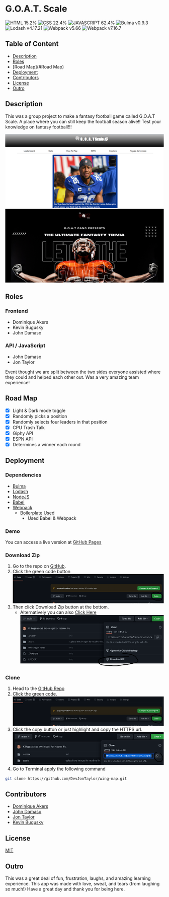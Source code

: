# G.O.A.T. Scale

![HTML 15.2%](https://img.shields.io/badge/HTML-15.2%25-%23dd4b25?logo=html5&style=plastic)
![CSS 22.4%](https://img.shields.io/badge/CSS-22.4%25-%23146eb0?logo=css3&style=plastic)
![JAVASCRIPT 62.4%](https://img.shields.io/badge/JavaScript-89.7%25-%23e9d44d?logo=javascript&style=plastic)
![Bulma v0.9.3](https://img.shields.io/badge/Bulma-v0.9.3-%230769ad?logo=bulma&style=plastic)
![Lodash v4.17.21](https://img.shields.io/badge/Bootstrap-v4.17.21-%23000?logo=lodash&style=plastic)
![Webpack v5.66](https://img.shields.io/badge/Webpack-v5.66-%231eb4ff?logo=webpack&style=plastic)
![Webpack v7.16.7](https://img.shields.io/badge/Babel-v7.16.7-%23f5da55?logo=Babel&style=plastic)

## Table of Content

- [Description](#Description)
- [Roles](#Roles)
- [Road Map](#Road Map)
- [Deployment](#Deployment)
- [Contributors](#Contributors)
- [License](#License)
- [Outro](#Outro)

## Description
This was a group project to make a fantasy football game called G.O.A.T Scale.
A place where you can still keep the football season alive!! Test your knowledge
on fantasy football!!!

![picture of game page](assets/images/rmIMG1.png)
![picture of landing page](assets/images/rmIMG2.png)

## Roles
### Frontend
- Dominique Akers
- Kevin Bugusky
- John Damaso

### API / JavaScript
- John Damaso
- Jon Taylor

Event thought we are split between the two sides everyone assisted where
they could and helped each other out.  Was a very amazing team experience!

## Road Map
- [x] Light & Dark mode toggle
- [x] Randomly picks a position
- [x] Randomly selects four leaders in that position
- [x] CPU Trash Talk
- [x] Giphy API
- [x] ESPN API
- [x] Determines a winner each round

## Deployment
### Dependencies
- [Bulma](https://bulma.io)
- [Lodash](https://lodash.com/)
- [NodeJS](https://nodejs.org/)
- [Babel](https://babeljs.io/)
- [Webpack](https://webpack.js.org/concepts/)
  - [Boilerplate Used](https://github.com/piecioshka/boilerplate-webpack-babel)
    - Used Babel & Webpack
### Demo
You can access a live version at [GitHub Pages](https://DevJonTaylor.github.io/wing-map)

### Download Zip
1. Go to the repo on [GitHub](https://github.com/DevJonTaylor/wing-map).
2. Click the green code button
   ![Code Button](./assets/images/green_code_button_github.png)
3. Then click Download Zip button at the bottom.
   - Alternatively you can also [Click Here](https://github.com/DevJonTaylor/wing-map/archive/refs/heads/main.zip)
   ![Download Zip](./assets/images/download_zip_github.png)
### Clone
1. Head to the [GitHub Repo](https://github.com/DevJonTaylor/wing-map)
2. Click the green code.
   ![Code Button](./assets/images/green_code_button_github.png)
3. Click the copy button or just highlight and copy the HTTPS url.
   ![Clone URL](./assets/images/copy_clone_url_github.png)
4. Go to Terminal apply the following command
```bash
git clone https://github.com/DevJonTaylor/wing-map.git
```
## Contributors
- [Dominique Akers](https://github.com/dommy99)
- [John Damaso](https://github.com/JoDamaso)
- [Jon Taylor](https://github.com/DevJonTaylor)
- [Kevin Bugusky](https://github.com/K-Bugz)

## License
[MIT](./LICENSE)

## Outro
This was a great deal of fun, frustration, laughs, and amazing
learning experience.  This app was made with love, sweat, and tears
(from laughing so much!)  Have a great day and thank you for being here.
